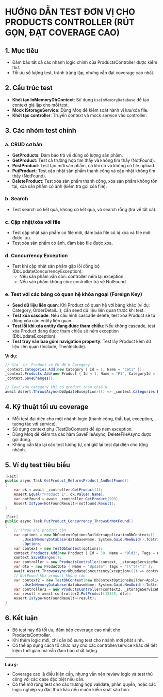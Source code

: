 # HƯỚNG DẪN TEST ĐƠN VỊ CHO PRODUCTS CONTROLLER (RÚT GỌN, ĐẠT COVERAGE CAO)

## 1. Mục tiêu
- Đảm bảo tất cả các nhánh logic chính của ProductsController được kiểm thử.
- Tối ưu số lượng test, tránh trùng lặp, nhưng vẫn đạt coverage cao nhất.

## 2. Cấu trúc test
- **Khởi tạo InMemoryDbContext**: Sử dụng `UseInMemoryDatabase` để tạo context giả lập cho mỗi test.
- **Mock IStorageService**: Dùng Moq để kiểm soát hành vi lưu/xóa file.
- **Khởi tạo controller**: Truyền context và mock service vào controller.

## 3. Các nhóm test chính
### a. CRUD cơ bản
- **GetProducts**: Đảm bảo trả về đúng số lượng sản phẩm.
- **GetProduct**: Test cả trường hợp tìm thấy và không tìm thấy (NotFound).
- **PostProduct**: Test tạo mới sản phẩm, cả khi có và không có file upload.
- **PutProduct**: Test cập nhật sản phẩm thành công và cập nhật không tìm thấy (NotFound).
- **DeleteProduct**: Test xóa sản phẩm thành công, xóa sản phẩm không tồn tại, xóa sản phẩm có ảnh (kiểm tra gọi xóa file).

### b. Search
- Test search có kết quả, không có kết quả, và search rỗng (trả về tất cả).

### c. Cập nhật/xóa với file
- Test cập nhật sản phẩm có file mới, đảm bảo file cũ bị xóa và file mới được lưu.
- Test xóa sản phẩm có ảnh, đảm bảo file được xóa.

### d. Concurrency Exception
- Test khi cập nhật sản phẩm gặp lỗi đồng bộ (DbUpdateConcurrencyException):
  - Nếu sản phẩm vẫn còn: controller ném lại exception.
  - Nếu sản phẩm không còn: controller trả về NotFound.

### e. **Test với các bảng có quan hệ khóa ngoại (Foreign Key)**
- **Seed dữ liệu liên quan**: Khi Product có quan hệ với bảng khác (ví dụ: Category, OrderDetail...), cần seed dữ liệu liên quan trước khi test.
- **Test xóa cascade**: Nếu cấu hình cascade delete, test xóa Product sẽ tự động xóa các entity liên quan.
- **Test lỗi khi xóa entity đang được tham chiếu**: Nếu không cascade, test xóa Product đang được tham chiếu sẽ ném exception (DbUpdateException).
- **Test truy vấn bao gồm navigation property**: Test lấy Product kèm dữ liệu liên quan (Include, ThenInclude).

**Ví dụ:**
```csharp
// Giả sử Product có FK đến Category
_context.Categories.Add(new Category { Id = 1, Name = "Cat1" });
_context.Products.Add(new Product { Id = 1, Name = "P1", CategoryId = 1 });
_context.SaveChanges();

// Test xóa category khi có product tham chiếu
await Assert.ThrowsAsync<DbUpdateException>(() => _context.Categories.Remove(category); _context.SaveChangesAsync());
```

## 4. Kỹ thuật tối ưu coverage
- Mỗi test đại diện cho một nhánh logic (thành công, thất bại, exception, tương tác với service).
- Sử dụng context phụ (TestDbContext) để ép ném exception.
- Dùng Moq để kiểm tra các hàm SaveFileAsync, DeleteFileAsync được gọi đúng.
- Không cần lặp lại các test tương tự, chỉ giữ lại test đại diện cho từng nhánh.

## 5. Ví dụ test tiêu biểu
```csharp
[Fact]
public async Task GetProduct_ReturnsProduct_AndNotFound()
{
    var ok = await _controller.GetProduct(1);
    Assert.Equal("Product 1", ok.Value!.Name);
    var notfound = await _controller.GetProduct(999);
    Assert.IsType<NotFoundResult>(notfound.Result);
}
```

```csharp
[Fact]
public async Task PutProduct_Concurrency_ThrowsOrNotFound()
{
    // Throw khi product còn
    var options = new DbContextOptionsBuilder<ApplicationDbContext>()
        .UseInMemoryDatabase(databaseName: System.Guid.NewGuid().ToString())
        .Options;
    var context = new TestDbContext(options);
    context.Products.Add(new Product { Id = 30, Name = "Old3", Tags = new List<string> { "t" } });
    context.SaveChanges();
    var controller = new ProductsController(context, _storageServiceMock.Object);
    var dto = new ProductDto { Name = "Update", Tags = "[\"t4\"]" };
    await Assert.ThrowsAsync<DbUpdateConcurrencyException>(() => controller.PutProduct(30, dto));
    // NotFound khi product không còn
    var context2 = new TestDbContext(new DbContextOptionsBuilder<ApplicationDbContext>()
        .UseInMemoryDatabase(databaseName: System.Guid.NewGuid().ToString()).Options);
    var controller2 = new ProductsController(context2, _storageServiceMock.Object);
    var result = await controller2.PutProduct(12345, dto);
    Assert.IsType<NotFoundResult>(result);
}
```

## 6. Kết luận
- Bộ test này đã tối ưu, đảm bảo coverage cao nhất cho ProductsController.
- Khi thêm logic mới, chỉ cần bổ sung test cho nhánh mới phát sinh.
- Có thể áp dụng cách tổ chức này cho các controller/service khác để tiết kiệm thời gian mà vẫn đảm bảo chất lượng.

---
**Lưu ý:**  
- Coverage cao là điều kiện cần, nhưng vẫn nên review logic và test thủ công với các case đặc biệt nếu cần.
- Có thể mở rộng test cho các trường hợp validate, phân quyền, hoặc các logic nghiệp vụ đặc thù khác nếu muốn kiểm soát sâu hơn.
